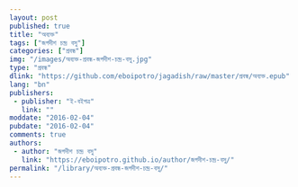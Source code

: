 ```yaml
---
layout: post
published: true
title: "অব্যক্ত"
tags: ["জগদীশ চন্দ্র বসু"]
categories: ["প্রবন্ধ"]
img: "/images/অব্যক্ত-প্রবন্ধ-জগদীশ-চন্দ্র-বসু.jpg"
type: "প্রবন্ধ"
dlink: "https://github.com/eboipotro/jagadish/raw/master/প্রবন্ধ/অব্যক্ত.epub"
lang: "bn"
publishers: 
 - publisher: "ই-বইপত্র"
   link: ""
moddate: "2016-02-04"
pubdate: "2016-02-04"
comments: true
authors: 
 - author: "জগদীশ চন্দ্র বসু"
   link: "https://eboipotro.github.io/author/জগদীশ-চন্দ্র-বসু/"
permalink: "/library/অব্যক্ত-প্রবন্ধ-জগদীশ-চন্দ্র-বসু/"
---
```

